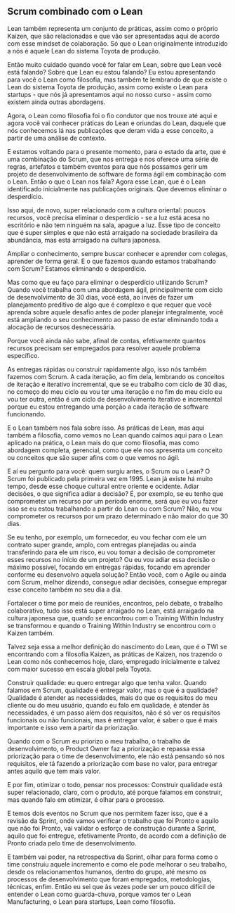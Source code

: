 ## Scrum combinado com o Lean

Lean também representa um conjunto de práticas, assim como o próprio Kaizen, que são relacionadas e que vão ser apresentadas aqui de acordo com esse mindset de colaboração. Só que o Lean originalmente introduzido a nós é aquele Lean do sistema Toyota de produção.

Então muito cuidado quando você for falar em Lean, sobre que Lean você está falando? Sobre que Lean eu estou falando? Eu estou apresentando para você o Lean como filosofia, mas também te lembrando de que existe o Lean do sistema Toyota de produção, assim como existe o Lean para startups - que nós já apresentamos aqui no nosso curso - assim como existem ainda outras abordagens.

Agora, o Lean como filosofia foi o fio condutor que nos trouxe até aqui e agora você vai conhecer práticas do Lean e oriundas do Lean, daquele que nós conhecemos lá nas publicações que deram vida a esse conceito, a partir de uma análise de contexto.

E estamos voltando para o presente momento, para o estado da arte, que é uma combinação do Scrum, que nos entrega e nos oferece uma série de regras, artefatos e também eventos para que nós possamos gerir um projeto de desenvolvimento de software de forma ágil em combinação com o Lean. Então o que o Lean nos fala? Agora esse Lean, que é o Lean identificado inicialmente nas publicações originais. Que devemos eliminar o desperdício.

Isso aqui, de novo, super relacionado com a cultura oriental: poucos recursos, você precisa eliminar o desperdício - se a luz está acesa no escritório e não tem ninguém na sala, apague a luz. Esse tipo de conceito que é super simples e que não está arraigado na sociedade brasileira da abundância, mas está arraigado na cultura japonesa.

Ampliar o conhecimento, sempre buscar conhecer e aprender com colegas, aprender de forma geral. E o que fazemos quando estamos trabalhando com Scrum? Estamos eliminando o desperdício.

Mas como que eu faço para eliminar o desperdício utilizando Scrum? Quando você trabalha com uma abordagem ágil, principalmente com ciclo de desenvolvimento de 30 dias, você está, ao invés de fazer um planejamento preditivo de algo que é complexo e que requer que você aprenda sobre aquele desafio antes de poder planejar integralmente, você está ampliando o seu conhecimento ao passo de estar eliminando toda a alocação de recursos desnecessária.

Porque você ainda não sabe, afinal de contas, efetivamente quantos recursos precisam ser empregados para resolver aquele problema específico.

As entregas rápidas ou construir rapidamente algo, isso nós também fazemos com Scrum. A cada iteração, ao fim dela, lembrando os conceitos de iteração e iterativo incremental, que se eu trabalho com ciclo de 30 dias, no começo do meu ciclo eu vou ter uma iteração e no fim do meu ciclo eu vou ter outra, então é um ciclo de desenvolvimento iterativo e incremental porque eu estou entregando uma porção a cada iteração de software funcionando.

E o Lean também nos fala sobre isso. As práticas de Lean, mas aqui também a filosofia, como vemos no Lean quando caímos aqui para o Lean aplicado na prática, o Lean mais do que como filosofia, mas como abordagem completa, gerencial, como que ele nos apresenta um conceito ou conceitos que são super afins com o que vemos no ágil.

E aí eu pergunto para você: quem surgiu antes, o Scrum ou o Lean? O Scrum foi publicado pela primeira vez em 1995. Lean já existe há muito tempo, desde esse choque cultural entre oriente e ocidente. Adiar decisões, o que significa adiar a decisão? É, por exemplo, se eu tenho que comprometer um recurso por um período enorme, será que eu vou fazer isso se eu estou trabalhando a partir do Lean ou com Scrum? Não, eu vou comprometer os recursos por um prazo determinado e não maior do que 30 dias.

Se eu tenho, por exemplo, um fornecedor, eu vou fechar com ele um contrato super grande, amplo, com entregas planejadas ou ainda transferindo para ele um risco, eu vou tomar a decisão de comprometer esses recursos no início de um projeto? Ou eu vou adiar essa decisão o máximo possível, focando em entregas rápidas, focando em aprender conforme eu desenvolvo aquela solução? Então você, com o Agile ou ainda com Scrum, melhor dizendo, consegue adiar decisões, consegue empregar esse conceito também no seu dia a dia.

Fortalecer o time por meio de reuniões, encontros, pelo debate, o trabalho colaborativo, tudo isso está super arraigado no Lean, está arraigado na cultura japonesa que, quando se encontrou com o Training Within Industry se transformou e quando o Training Within Industry se encontrou com o Kaizen também.

Talvez seja essa a melhor definição do nascimento do Lean, que é o TWI se encontrando com a filosofia Kaizen, as práticas de Kaizen, nos trazendo o Lean como nós conhecemos hoje, claro, empregado inicialmente e talvez com maior sucesso em escala global pela Toyota.

Construir qualidade: eu quero entregar algo que tenha valor. Quando falamos em Scrum, qualidade é entregar valor, mas o que é a qualidade? Qualidade é atender as necessidades, mais do que os requisitos do meu cliente ou do meu usuário, quando eu falo em qualidade, é atender às necessidades, é um passo além dos requisitos, não é só ver os requisitos funcionais ou não funcionais, mas é entregar valor, é saber o que é mais importante e isso vem a partir da priorização.

Quando com o Scrum eu priorizo o meu trabalho, o trabalho de desenvolvimento, o Product Owner faz a priorização e repassa essa priorização para o time de desenvolvimento, ele não está pensando só nos requisitos, ele tá fazendo a priorização com base no valor, para entregar antes aquilo que tem mais valor.

E por fim, otimizar o todo, pensar nos processos: Construir qualidade está super relacionado, claro, com o produto, até porque falamos em construir, mas quando falo em otimizar, é olhar para o processo.

E temos dois eventos no Scrum que nos permitem fazer isso, que é a revisão da Sprint, onde vamos verificar o trabalho que foi Pronto e aquilo que não foi Pronto, vai validar o esforço de construção durante a Sprint, aquilo que foi entregue, efetivamente Pronto, de acordo com a definição de Pronto criada pelo time de desenvolvimento.

E também vai poder, na retrospectiva da Sprint, olhar para forma como o time construiu aquele incremento e como ele pode melhorar o seu trabalho, desde os relacionamentos humanos, dentro do grupo, até mesmo os processos de desenvolvimento que foram empregados, metodologias, técnicas, enfim. Então eu sei que às vezes pode ser um pouco difícil de entender o Lean como guarda-chuva, porque vamos ter o Lean Manufacturing, o Lean para startups, Lean como filosofia.

